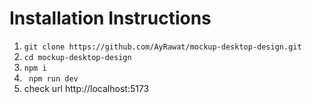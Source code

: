 # Installation Instructions

1. ```git clone https://github.com/AyRawat/mockup-desktop-design.git```
2. ``` cd mockup-desktop-design ```
3. ``` npm i ```
4. ``` npm run dev```
5. check url http://localhost:5173





